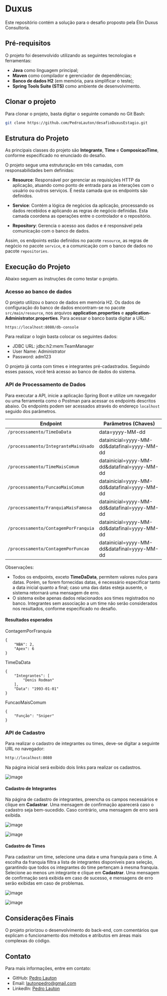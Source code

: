 # Duxus 

Este repositório contém a solução para o desafio proposto pela Élin Duxus Consultoria.

## Pré-requisitos

O projeto foi desenvolvido utilizando as seguintes tecnologias e ferramentas:

- **Java** como linguagem principal;
- **Maven** como compilador e gerenciador de dependências;
- **Banco de dados H2** (em memória, para simplificar o teste);
- **Spring Tools Suite (STS)** como ambiente de desenvolvimento.

## Clonar o projeto

Para clonar o projeto, basta digitar o seguinte comando no Git Bash: 

```bash
git clone https://github.com/PedroLauton/desafioDuxusEstagio.git
```

## Estrutura do Projeto

As principais classes do projeto são **Integrante**, **Time** e **ComposicaoTime**, conforme especificado no enunciado do desafio. 

O projeto segue uma estruturação em três camadas, com responsabilidades bem definidas:

- **Resource**: Responsável por gerenciar as requisições HTTP da aplicação, atuando como ponto de entrada para as interações com o usuário ou outros serviços. É nesta camada que os endpoints são definidos.
  
- **Service**: Contém a lógica de negócios da aplicação, processando os dados recebidos e aplicando as regras de negócio definidas. Esta camada coordena as operações entre o controlador e o repositório.
  
- **Repository**: Gerencia o acesso aos dados e é responsável pela comunicação com o banco de dados.

Assim, os endpoints estão definidos no pacote `resource`, as regras de negócio no pacote `service`, e a comunicação com o banco de dados no pacote `repositories`.

## Execução do Projeto

Abaixo seguem as instruções de como testar o projeto.

### Acesso ao banco de dados

O projeto utilizou o banco de dados em memória H2. Os dados de configuração do banco de dados encontram-se no pacote `src/main/resource`, nos arquivos **application.properties** e **application-Administrator.properties**. 
Para acessar o banco basta digitar a URL: 

```
https://localhost:8080/db-console
```

Para realizar o login basta colocar os seguintes dados:
- JDBC URL: jdbc:h2:mem:TeamManager
- User Name: Administrator
- Password: adm123

O projeto já conta com times e integrantes pré-cadastrados. Seguindo esses passos, você terá acesso ao banco de dados do sistema. 

### API de Processamento de Dados

Para executar a API, inicie a aplicação Spring Boot e utilize um navegador ou uma ferramenta como o Postman para acessar os endpoints descritos abaixo. Os endpoints podem ser acessados através do endereço `localhost` seguido dos parâmetros.

| Endpoint  | Parâmetros (Chaves) |
|-----------|----------------------|
| `/processamento/TimeDaData` | data=yyyy-MM-dd | 
| `/processamento/IntegranteMaisUsado` | datainicial=yyyy-MM-dd&datafinal=yyyy-MM-dd |
| `/processamento/TimeMaisComum` | datainicial=yyyy-MM-dd&datafinal=yyyy-MM-dd |
| `/processamento/FuncaoMaisComum` | datainicial=yyyy-MM-dd&datafinal=yyyy-MM-dd |
| `/processamento/FranquiaMaisFamosa` | datainicial=yyyy-MM-dd&datafinal=yyyy-MM-dd |
| `/processamento/ContagemPorFranquia` | datainicial=yyyy-MM-dd&datafinal=yyyy-MM-dd |
| `/processamento/ContagemPorFuncao` | datainicial=yyyy-MM-dd&datafinal=yyyy-MM-dd |

Observações:
- Todos os endpoints, exceto **TimeDaData**, permitem valores nulos para datas. Porém, se forem fornecidas datas, é necessário especificar tanto a data inicial quanto a final; caso uma das datas esteja ausente, o sistema retornará uma mensagem de erro.
- O sistema exibe apenas dados relacionados aos times registrados no banco. Integrantes sem associação a um time não serão considerados nos resultados, conforme especificado no desafio.

#### Resultados esperados

ContagemPorFranquia

```
{
    "NBA": 2,
    "Apex": 6
}
```

TimeDaData
```
{
    "Integrantes": [
        "Denis Rodman"
    ],
    "Data": "1993-01-01"
}
```

FuncaoMaisComum
```
{
    "Função": "Sniper"
}
```



### API de Cadastro

Para realizar o cadastro de integrantes ou times, deve-se digitar a seguinte URL no navegador: 

```bash
http://localhost:8080
```
Na página inicial será exibido dois links para realizar os cadastros.

![image](https://github.com/user-attachments/assets/27d74875-ea92-4db5-88ad-7aa16515ebd4)


#### Cadastro de Integrantes

Na página de cadastro de integrantes, preencha os campos necessários e clique em **Cadastrar**. Uma mensagem de confirmação aparecerá caso o cadastro seja bem-sucedido. Caso contrário, uma mensagem de erro será exibida.

![image](https://github.com/user-attachments/assets/9cac63b6-2f4b-45c8-b9b8-654da0ca2e11)

![image](https://github.com/user-attachments/assets/d9618829-6239-4a63-9016-69b1d6e73e9f)

#### Cadastro de Times

Para cadastrar um time, selecione uma data e uma franquia para o time. A escolha da franquia filtra a lista de integrantes disponíveis para seleção, garantindo que todos os integrantes do time pertençam à mesma franquia. Selecione ao menos um integrante e clique em **Cadastrar**. Uma mensagem de confirmação será exibida em caso de sucesso, e mensagens de erro serão exibidas em caso de problemas.

![image](https://github.com/user-attachments/assets/4a70d554-9731-4ab2-9689-0df4f9bb2ded)

![image](https://github.com/user-attachments/assets/95083f72-8aec-496c-812f-86951dc685c6)

## Considerações Finais

O projeto priorizou o desenvolvimento do back-end, com comentários que explicam o funcionamento dos métodos e atributos em áreas mais complexas do código. 

## Contato

Para mais informações, entre em contato:

- GitHub: [Pedro Lauton](https://github.com/PedroLauton)
- Email: [lautonpedro@gmail.com](mailto:lautonpedro@gmail.com)
- LinkedIn: [Pedro Lauton](https://www.linkedin.com/in/pedrolauton)
